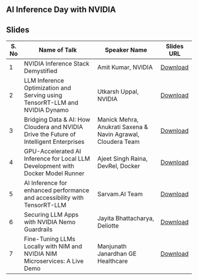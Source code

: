 ## AI Inference Day with NVIDIA


## Slides

| S. No | Name of Talk | Speaker Name | Slides URL |
|-------|--------------|--------------|------------|
| 1 |  NVIDIA Inference Stack Demystified  | Amit Kumar, NVIDIA | [Download]() |
| 2 |  LLM Inference Optimization and Serving using TensorRT-LLM and NVIDIA Dynamo | Utkarsh Uppal, NVIDIA | [Download]() |
| 3 |  Bridging Data & AI: How Cloudera and NVIDIA Drive the Future of Intelligent Enterprises | Manick Mehra, Anukrati Saxena & Navin Agrawal, Cloudera Team | [Download]() |
| 4 |  GPU-Accelerated AI Inference for Local LLM Development with Docker Model Runner | Ajeet Singh Raina, DevRel, Docker | [Download](https://github.com/collabnix/dockerbangalore/blob/master/slides/2025/04/AI%20Inference%20Meetup%20-%20Model%20Runner.pdf) |
| 5 |  AI Inference for enhanced performance and accessibility with TensorRT-LLM | Sarvam.AI Team | [Download]() |
| 6 |  Securing LLM Apps with NVIDIA Nemo Guardrails | Jayita Bhattacharya, Deliotte | [Download]() |
| 7 |  Fine-Tuning LLMs Locally with NIM and NVIDIA NIM Microservices: A Live Demo | Manjunath Janardhan GE Healthcare | [Download]() |





